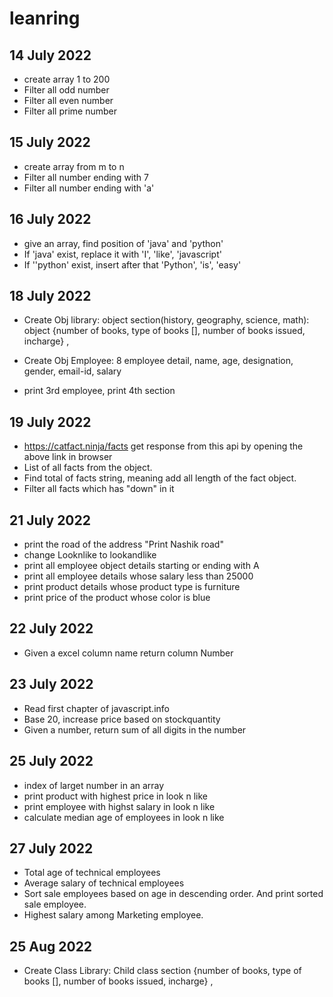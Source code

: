 # leanring

## 14 July 2022

- create array 1 to 200
- Filter all odd number
- Filter all even number
- Filter all prime number

## 15 July 2022

- create array from m to n
- Filter all number ending with 7
- Filter all number ending with 'a'

## 16 July 2022
- give an array, find position of 'java' and 'python'
- If 'java' exist, replace it with 'I', 'like', 'javascript'
- If ''python' exist, insert after that 'Python', 'is', 'easy'

## 18 July 2022
- Create Obj library: object section(history, geography, science, math): object {number of books, type of books [], number of books issued, incharge} , 

- Create Obj Employee: 8 employee detail, name, age, designation, gender, email-id, salary

- print 3rd employee, print 4th section

## 19 July 2022
- https://catfact.ninja/facts get response from this api by opening the above link in browser
- List of all facts from the object.
- Find total of facts string, meaning add all length of the fact object.
- Filter all facts which has "down" in it

## 21 July 2022
-  print the road of the address "Print Nashik road"
-  change Looknlike to lookandlike
- print all employee object details starting or ending with A
- print all employee details whose salary less than 25000
- print product details whose product type is furniture
- print price of the product whose color is blue

## 22 July 2022
- Given a excel column name return column Number

## 23 July 2022
- Read first chapter of javascript.info
- Base 20, increase price based on stockquantity
- Given a number, return sum of all digits in the number

## 25 July 2022
- index of larget number in an array
- print product with highest price in look n like
- print employee with highst salary in look n like
- calculate median age of employees in look n like

## 27 July 2022
- Total age of technical employees
- Average salary of technical employees
- Sort sale employees based on age in descending order. And print sorted sale employee.
- Highest salary among Marketing employee.

## 25 Aug 2022
- Create Class Library: Child class section {number of books, type of books [], number of books issued, incharge} ,

